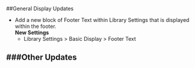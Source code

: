 ##General Display Updates
- Add a new block of Footer Text within Library Settings that is displayed within the footer.   
  **New Settings**
  - Library Settings > Basic Display > Footer Text 

###Other Updates
- 